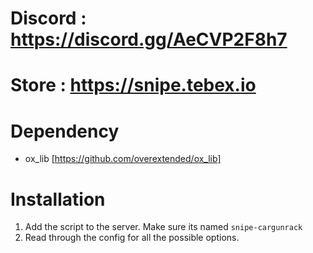 # Discord : https://discord.gg/AeCVP2F8h7
# Store : https://snipe.tebex.io

# Dependency
- ox_lib [https://github.com/overextended/ox_lib]

# Installation

1. Add the script to the server. Make sure its named `snipe-cargunrack`
2. Read through the config for all the possible options. 
